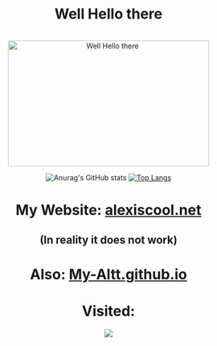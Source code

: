 <div align="center">
  <h1>Well Hello there</h1>
  
  <br><a href="https://nyc3.digitaloceanspaces.com/memecreator-cdn/media/__processed__/de5/template-hello-there-1519-0c6db91aec9c.jpeg"><img src="https://nyc3.digitaloceanspaces.com/memecreator-cdn/media/__processed__/de5/template-hello-there-1519-0c6db91aec9c.jpeg" width="400" 
     height="250" alt="Well Hello there"></a>
  
![Anurag's GitHub stats](https://github-readme-stats.vercel.app/api?username=My-Altt&show_icons=true&theme=tokyonight)
[![Top Langs](https://github-readme-stats.vercel.app/api/top-langs/?username=My-Altt&show_icons=true&theme=tokyonight)](https://github.com/anuraghazra/github-readme-stats)

  <div align="center">
  <h1>My Website: <a href="https://alexiscool.net">alexiscool.net</a></h1>
<h2>(In reality it does not work)</h2> 
<h1>Also: <a href="https://My-Altt.github.io">My-Altt.github.io</a></h1>

 <h1>Visited:</h1>
    
<img src="https://profile-counter.glitch.me/my-altt/count.svg" />
